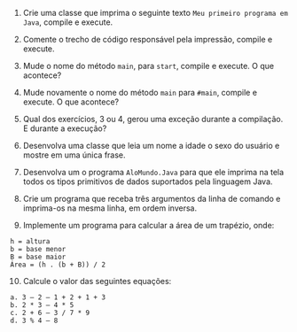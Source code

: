 1. Crie uma classe que imprima o seguinte texto `Meu primeiro programa em Java`, compile e execute.

2.	Comente o trecho de código responsável pela impressão, compile e execute.

3.	Mude o nome do método `main`, para `start`, compile e execute. O que acontece?

4.	Mude novamente o nome do método `main` para `#main`, compile e execute. O que acontece?

5.	Qual dos exercícios, 3 ou 4, gerou uma exceção durante a compilação. E durante a execução?   

6.	Desenvolva uma classe que leia um nome a idade o sexo do usuário e mostre em uma única frase. 

7.	Desenvolva um o programa `AloMundo.Java` para que ele imprima na tela todos os tipos primitivos de dados suportados pela linguagem Java.

8.	Crie um programa que receba três argumentos da linha de comando e imprima-os na mesma linha, em ordem inversa.

9.	Implemente um programa para calcular a área de um trapézio, onde:
```
h = altura
b = base menor
B = base maior
Área = (h . (b + B)) / 2
```
10.	Calcule o valor das seguintes equações:

```
a. 3 – 2 – 1 + 2 + 1 + 3
b. 2 * 3 – 4 * 5
c. 2 + 6 – 3 / 7 * 9
d. 3 % 4 – 8  
```
